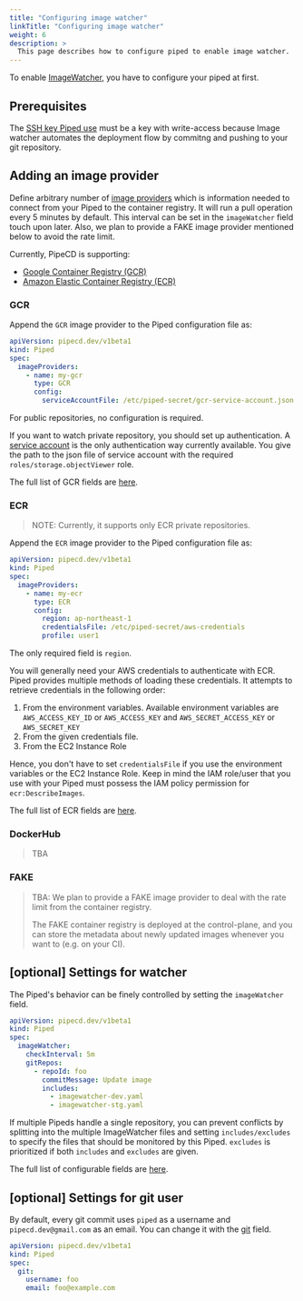 ```yaml
---
title: "Configuring image watcher"
linkTitle: "Configuring image watcher"
weight: 6
description: >
  This page describes how to configure piped to enable image watcher.
---
```


To enable [ImageWatcher](/docs/user-guide/image-watcher/), you have to configure your piped at first.

## Prerequisites
The [SSH key Piped use](/docs/operator-manual/piped/configuration-reference/#git) must be a key with write-access because Image watcher automates the deployment flow by commitng and pushing to your git repository.

## Adding an image provider
Define arbitrary number of [image providers](/docs/concepts#image-provider) which is information needed to connect from your Piped to the container registry.
It will run a pull operation every 5 minutes by default. This interval can be set in the `imageWatcher` field touch upon later.
Also, we plan to provide a FAKE image provider mentioned below to avoid the rate limit.

Currently, PipeCD is supporting:
- [Google Container Registry (GCR)](https://cloud.google.com/container-registry)
- [Amazon Elastic Container Registry (ECR)](https://aws.amazon.com/ecr)

### GCR
Append the `GCR` image provider to the Piped configuration file as:

```yaml
apiVersion: pipecd.dev/v1beta1
kind: Piped
spec:
  imageProviders:
    - name: my-gcr
      type: GCR
      config:
        serviceAccountFile: /etc/piped-secret/gcr-service-account.json
```

For public repositories, no configuration is required.

If you want to watch private repository, you should set up authentication.
A [service account](https://cloud.google.com/compute/docs/access/service-accounts) is the only authentication way currently available.
You give the path to the json file of service account with the required `roles/storage.objectViewer` role.

The full list of GCR fields are [here](/docs/operator-manual/piped/configuration-reference/#imageprovidergcrconfig).

### ECR

>NOTE: Currently, it supports only ECR private repositories.

Append the `ECR` image provider to the Piped configuration file as:

```yaml
apiVersion: pipecd.dev/v1beta1
kind: Piped
spec:
  imageProviders:
    - name: my-ecr
      type: ECR
      config:
        region: ap-northeast-1
        credentialsFile: /etc/piped-secret/aws-credentials
        profile: user1
```

The only required field is `region`.

You will generally need your AWS credentials to authenticate with ECR. Piped provides multiple methods of loading these credentials.
It attempts to retrieve credentials in the following order:
1. From the environment variables. Available environment variables are `AWS_ACCESS_KEY_ID` or `AWS_ACCESS_KEY` and `AWS_SECRET_ACCESS_KEY` or `AWS_SECRET_KEY`
1. From the given credentials file.
1. From the EC2 Instance Role

Hence, you don't have to set `credentialsFile` if you use the environment variables or the EC2 Instance Role. Keep in mind the IAM role/user that you use with your Piped must possess the IAM policy permission for `ecr:DescribeImages`.

The full list of ECR fields are [here](/docs/operator-manual/piped/configuration-reference/#imageproviderecrconfig).

### DockerHub

>TBA

### FAKE

>TBA: We plan to provide a FAKE image provider to deal with the rate limit from the container registry.
>
>The FAKE container registry is deployed at the control-plane, and you can store the metadata about newly updated images whenever you want to (e.g. on your CI).


## [optional] Settings for watcher
The Piped's behavior can be finely controlled by setting the `imageWatcher` field.

```yaml
apiVersion: pipecd.dev/v1beta1
kind: Piped
spec:
  imageWatcher:
    checkInterval: 5m
    gitRepos:
      - repoId: foo
        commitMessage: Update image
        includes:
          - imagewatcher-dev.yaml
          - imagewatcher-stg.yaml
```

If multiple Pipeds handle a single repository, you can prevent conflicts by splitting into the multiple ImageWatcher files and setting `includes/excludes` to specify the files that should be monitored by this Piped.
`excludes` is prioritized if both `includes` and `excludes` are given.

The full list of configurable fields are [here](/docs/operator-manual/piped/configuration-reference/#imagewatcher).

## [optional] Settings for git user
By default, every git commit uses `piped` as a username and `pipecd.dev@gmail.com` as an email. You can change it with the [git](/docs/operator-manual/piped/configuration-reference/#git) field.

```yaml
apiVersion: pipecd.dev/v1beta1
kind: Piped
spec:
  git:
    username: foo
    email: foo@example.com
```
